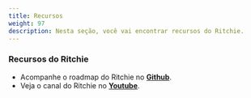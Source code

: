 ```yaml
---
title: Recursos
weight: 97
description: Nesta seção, você vai encontrar recursos do Ritchie.
---
```


### **Recursos do Ritchie**

- Acompanhe o roadmap do Ritchie no [**Github**](https://github.com/ZupIT/ritchie-cli/issues).
- Veja o canal do Ritchie no [**Youtube**](https://www.youtube.com/watch?v=GHrW68Nj358&list=PLkX9oUrQ1ev72KUhsB5gi80Y5Jb-DCV_F&index=1).
